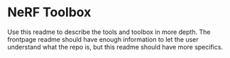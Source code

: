 # NeRF Toolbox

Use this readme to describe the tools and toolbox in more depth. The frontpage readme should have
enough information to let the user understand what the repo is, but this readme should have more
specifics.